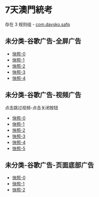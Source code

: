 # 7天澳門統考

存在 3 规则组 - [com.daysko.safp](/src/apps/com.daysko.safp.ts)

## 未分类-谷歌广告-全屏广告

- [快照-0](https://i.gkd.li/i/12642909)
- [快照-1](https://i.gkd.li/i/12643316)
- [快照-2](https://i.gkd.li/i/12643032)
- [快照-3](https://i.gkd.li/i/12643039)
- [快照-4](https://i.gkd.li/i/12643246)

## 未分类-谷歌广告-视频广告

点击跳过视频-点击关闭按钮

- [快照-0](https://i.gkd.li/i/12668269)
- [快照-1](https://i.gkd.li/i/12642913)
- [快照-2](https://i.gkd.li/i/12642932)
- [快照-3](https://i.gkd.li/i/12642952)
- [快照-4](https://i.gkd.li/i/12668298)
- [快照-5](https://i.gkd.li/i/12642983)

## 未分类-谷歌广告-页面底部广告

- [快照-0](https://i.gkd.li/i/12642993)
- [快照-1](https://i.gkd.li/i/12643229)
- [快照-2](https://i.gkd.li/i/12643001)
